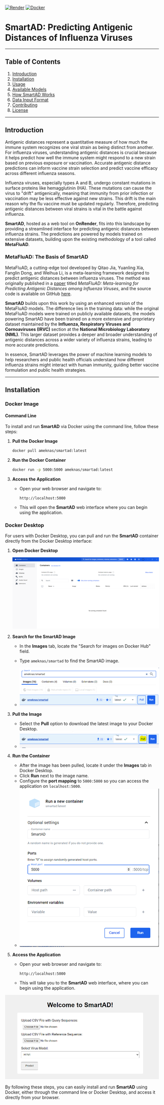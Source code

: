 [![Render](https://img.shields.io/badge/OnRender-Deployed-9b59b6?logo=cloud&logoColor=white)](https://smartad-latest.onrender.com)
[![Docker](https://img.shields.io/badge/Docker-Pull%20Image-1abc9c?logo=docker&logoColor=white)](https://hub.docker.com/r/ameknas/smartad)

# SmartAD: Predicting Antigenic Distances of Influenza Viruses

---

## Table of Contents
1. [Introduction](#introduction)
2. [Installation](#installation)
3. [Usage](#usage)
4. [Available Models](#available-models)
5. [How SmartAD Works](#how-smartad-works)
6. [Data Input Format](#data-input-format)
7. [Contributing](#contributing)
8. [License](#license)

---

## Introduction

Antigenic distances represent a quantitative measure of how much the immune system recognizes one viral strain as being distinct from another. For influenza viruses, understanding antigenic distances is crucial because it helps predict how well the immune system might respond to a new strain based on previous exposure or vaccination. Accurate antigenic distance predictions can inform vaccine strain selection and predict vaccine efficacy across different influenza seasons.

Influenza viruses, especially types A and B, undergo constant mutations in surface proteins like hemagglutinin (HA). These mutations can cause the virus to "drift" antigenically, meaning that immunity from prior infection or vaccination may be less effective against new strains. This drift is the main reason why the flu vaccine must be updated regularly. Therefore, predicting antigenic distances between viral strains is vital in the battle against influenza.

**SmartAD**, hosted as a web tool on **OnRender**, fits into this landscape by providing a streamlined interface for predicting antigenic distances between influenza strains. The predictions are powered by models trained on extensive datasets, building upon the existing methodology of a tool called **MetaFluAD**.

### MetaFluAD: The Basis of SmartAD

MetaFluAD, a cutting-edge tool developed by Qitao Jia, Yuanling Xia, Fanglin Dong, and Weihua Li, is a meta-learning framework designed to predict antigenic distances between influenza viruses. The method was originally published in a [paper](https://academic.oup.com/bib/article/25/5/bbae395/7731492) titled *MetaFluAD: Meta-learning for Predicting Antigenic Distances among Influenza Viruses*, and the source code is available on GitHub [here](https://github.com/kpollop/metafluad).

**SmartAD** builds upon this work by using an enhanced version of the MetaFluAD models. The difference lies in the training data: while the original MetaFluAD models were trained on publicly available datasets, the models powering SmartAD have been trained on a more extensive and proprietary dataset maintained by the **Influenza, Respiratory Viruses and Cornoaviruses (IRVC)** section at the **National Microbiology Laboratory (NML)**. This larger dataset provides a deeper and broader understanding of antigenic distances across a wider variety of influenza strains, leading to more accurate predictions.

In essence, SmartAD leverages the power of machine learning models to help researchers and public health officials understand how different influenza strains might interact with human immunity, guiding better vaccine formulation and public health strategies.

---

## Installation

### Docker Image

#### Command Line

To install and run **SmartAD** via Docker using the command line, follow these steps:

1. **Pull the Docker Image**
   ```bash
   docker pull ameknas/smartad:latest
   ```
   
2. **Run the Docker Container**
   ```bash
   docker run -p 5000:5000 ameknas/smartad:latest
   ```
   
3. **Access the Application**
   - Open your web browser and navigate to:
     ```
     http://localhost:5000
     ```
   - This will open the **SmartAD** web interface where you can begin using the application.

### Docker Desktop

For users with Docker Desktop, you can pull and run the **SmartAD** container directly from the Docker Desktop interface:

1. **Open Docker Desktop**
   
   ![Docker Desktop Main Screen](images/docker_desktop_main.png)

3. **Search for the SmartAD Image**
   - In the **Images** tab, locate the "Search for images on Docker Hub" field.
   - Type `ameknas/smartad` to find the SmartAD image.
     
   - ![Search Field in Docker Desktop](images/docker_desktop_search.png)

4. **Pull the Image**
   - Select the **Pull** option to download the latest image to your Docker Desktop.
   - ![Docker Desktop Pull Option](images/docker_desktop_pull.png)

5. **Run the Container**
   - After the image has been pulled, locate it under the **Images** tab in Docker Desktop.
   - Click **Run** next to the image name.
   - Configure the **port mapping** to `5000:5000` so you can access the application on `localhost:5000`.
   - ![Container Configuration in Docker Desktop](images/docker_desktop_configure.png)

6. **Access the Application**
   - Open your web browser and navigate to:
     ```
     http://localhost:5000
     ```
   - This will take you to the **SmartAD** web interface, where you can begin using the application.

![SmartAD App Interface in Browser](images/smartad_browser_interface.png)

By following these steps, you can easily install and run **SmartAD** using Docker, either through the command line or Docker Desktop, and access it directly from your browser.
